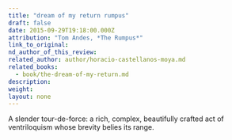 ```yaml
---
title: "dream of my return rumpus"
draft: false
date: 2015-09-29T19:18:00.000Z
attribution: "Tom Andes, *The Rumpus*"
link_to_original:
nd_author_of_this_review:
related_author: author/horacio-castellanos-moya.md
related_books:
  - book/the-dream-of-my-return.md
description:
weight:
layout: none
---
```

A slender tour-de-force: a rich, complex, beautifully crafted act of ventriloquism whose brevity belies its range.

